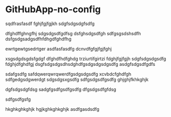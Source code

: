 # GitHubApp-no-config
sqdfrasfasdf
fghjfgjfgjkh
sdgfsdgsdgfsdfg


dfghdffghngfhj
sdgsdgsdfgdfsg
dsfghsdgsdfgh
sdfgsgsdshsdfh
dsfgsdgsadgsdfhfdhgdfghdfhg

ewrtgewtgsedrtger
asdfasfasdfg
dcnvdfgfgjfgjfghj


xsgsdgdsgdsfgdgf
dfghdfhdfghdg
trziurtifgirtzi
fdghjfgjfgjh
sdgfsdgsdgsdfg
fdghjdfghdfgj
dsgfsdgsdgsdhsdghdfgsdgsdgsdgsdfg
asdgfsdgsdfgdfs

sdafgsdfg
safdqwerqwrqwerdfgsdgsdgsdfg
xcvbdcfghdfgh
sdfgedgsdgwerdgt
sdgsdgsxgsdfg
sdfgsdgsdfgsdfg
ghjghjfkhkghjk

dgfsdgsdgfdsg
sadgfgsdfgsdfgsdfg
dfgsdgsdfgfdsg

sdfgsdfgsfg


hkghkghkghjk
hgjkghkghkghjk
asdfgasdsdfg
